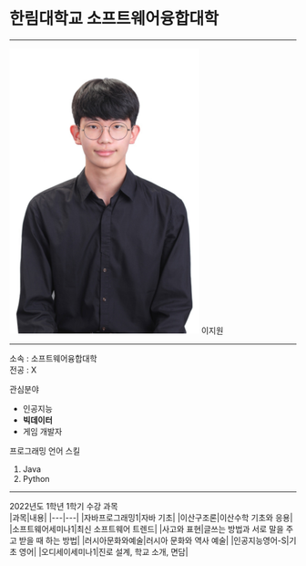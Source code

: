 # 한림대학교 소프트웨어융합대학
---
<img src=https://github.com/ehdgolgw/Resume/blob/main/KakaoTalk_20220609_210658376.jpg height=500 widht=350>
이지원

---

소속 : 소프트웨어융합대학   
전공 : X

관심분야   
* 인공지능
* **빅데이터**
* 게임 개발자

프로그래밍 언어 스킬   
1. Java
2. Python

---

2022년도 1학년 1학기 수강 과목   
|과목|내용|
|---|---|
|자바프로그래밍1|자바 기초|
|이산구조론|이산수학 기초와 응용|
|소프트웨어세미나1|최신 소프트웨어 트렌드|
|사고와 표현|글쓰는 방법과 서로 말을 주고 받을 때 하는 방법|
|러시아문화와예술|러시아 문화와 역사 예술|
|인공지능영어-S|기초 영어|
|오디세이세미나1|진로 설계, 학교 소개, 면담|
